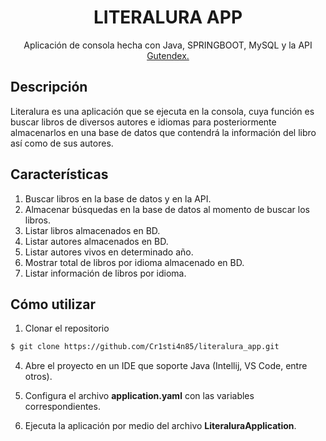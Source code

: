 # <h1 align="center">LITERALURA APP</h1>

<p align="center">Aplicación de consola hecha con Java, SPRINGBOOT, MySQL y la API  <a href="https://www.gutendex.com/" target="_blank">Gutendex.</a> </p>

## Descripción

Literalura es una aplicación que se ejecuta en la consola, cuya función es buscar libros de diversos autores e idiomas para posteriormente almacenarlos en una base de datos que contendrá la información del libro así como de sus autores.

## Características

1. Buscar libros en la base de datos y en la API.
2. Almacenar búsquedas en la base de datos al momento de buscar los libros.
3. Listar libros almacenados en BD.
4. Listar autores almacenados en BD.
5. Listar autores vivos en determinado año.
6. Mostrar total de libros por idioma almacenado en BD.
7. Listar información de libros por idioma.

## Cómo utilizar

1. Clonar el repositorio

```bash
$ git clone https://github.com/Cr1sti4n85/literalura_app.git
```

4. Abre el proyecto en un IDE que soporte Java (Intellij, VS Code, entre otros).

5. Configura el archivo **application.yaml** con las variables correspondientes.

6. Ejecuta la aplicación por medio del archivo **LiteraluraApplication**.
